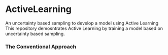# ActiveLearning
An uncertainty based sampling to develop a model using Active Learning
This repository demosntrates Active Learning by training a model based on uncertainty based sampling.

### The Conventional Approach

